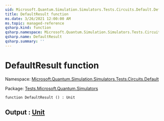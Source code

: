 ```yaml
---
uid: Microsoft.Quantum.Simulation.Simulators.Tests.Circuits.Default.DefaultResult
title: DefaultResult function
ms.date: 3/26/2021 12:00:00 AM
ms.topic: managed-reference
qsharp.kind: function
qsharp.namespace: Microsoft.Quantum.Simulation.Simulators.Tests.Circuits.Default
qsharp.name: DefaultResult
qsharp.summary: ''
---
```


# DefaultResult function

Namespace: [Microsoft.Quantum.Simulation.Simulators.Tests.Circuits.Default](xref:Microsoft.Quantum.Simulation.Simulators.Tests.Circuits.Default)

Package: [Tests.Microsoft.Quantum.Simulators](https://nuget.org/packages/Tests.Microsoft.Quantum.Simulators)




```qsharp
function DefaultResult () : Unit
```


## Output : [Unit](xref:microsoft.quantum.lang-ref.unit)

